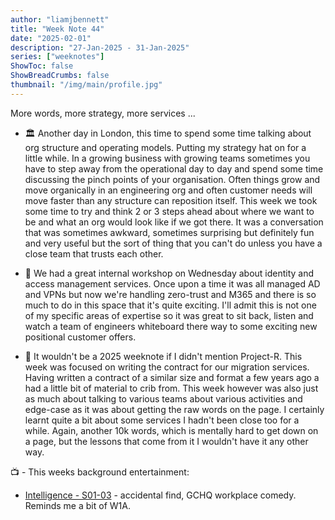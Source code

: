 ```yaml
---
author: "liamjbennett"
title: "Week Note 44"
date: "2025-02-01"
description: "27-Jan-2025 - 31-Jan-2025"
series: ["weeknotes"]
ShowToc: false
ShowBreadCrumbs: false
thumbnail: "/img/main/profile.jpg"
---
```


More words, more strategy, more services ...

* 🏛️ Another day in London, this time to spend some time talking about org structure and operating models. Putting my strategy hat on for a little while. In a growing business with growing teams sometimes you have to step away from the operational day to day and spend some time discussing the pinch points of your organisation. Often things grow and move organically in an engineering org and often customer needs will move faster than any structure can reposition itself. This week we took some time to try and think 2 or 3 steps ahead about where we want to be and what an org would look like if we got there. It was a conversation that was sometimes awkward, sometimes surprising but definitely fun and very useful but the sort of thing that you can't do unless you have a close team that trusts each other. 

* 🪪 We had a great internal workshop on Wednesday about identity and access management services. Once upon a time it was all managed AD and VPNs but now we're handling zero-trust and M365 and there is so much to do in this space that it's quite exciting. I'll admit this is not one of my specific areas of expertise so it was great to sit back, listen and watch a team of engineers whiteboard there way to some exciting new positional customer offers.

* 📜 It wouldn't be a 2025 weeknote if I didn't mention Project-R. This week was focused on writing the contract for our migration services. Having written a contract of a similar size and format a few years ago a had a little bit of material to crib from. This week however was also just as much about talking to various teams about various activities and edge-case as it was about getting the raw words on the page. I certainly learnt quite a bit about some services I hadn't been close too for a while. Again, another 10k words, which is mentally hard to get down on a page, but the lessons that come from it I wouldn't have it any other way.

📺 - This weeks background entertainment:
* [Intelligence - S01-03](https://www.sky.com/watch/intelligence) - accidental find, GCHQ workplace comedy. Reminds me a bit of W1A.